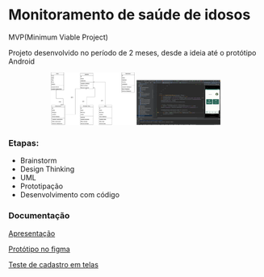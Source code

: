 # Monitoramento de saúde de idosos

MVP(Minimum Viable Project)

Projeto desenvolvido no período de 2 meses, desde a ideia até o protótipo Android

<p align="center">
<img width="33%" src="https://github.com/giseletoledo/Monitora_Saude_60/blob/master/Diagrama_classes.png" alt="Diagrama de classes do MVP">

<img width="33%" src="https://github.com/giseletoledo/Monitora_Saude_60/blob/master/tela_mvp.png" alt="Tela ao Android Studio com o emulador do app">
</p>

### Etapas:

- Brainstorm
- Design Thinking
- UML
- Prototipação
- Desenvolvimento com código

### Documentação

[Apresentação](https://github.com/giseletoledo/Monitora_Saude_60/blob/master/Mosi_apresentacao_mvp.pdf)

[Protótipo no figma](https://www.figma.com/file/uoPG62mez19eGvxAtbUnXH/Monitoramento-de-sa%C3%BAde?type=design&node-id=0%3A1&mode=design&t=bi72W9Z1UcB9hJQn-1)

[Teste de cadastro em telas](https://github.com/giseletoledo/Monitora_Saude_60/blob/master/app_teste_telas.mp4)

